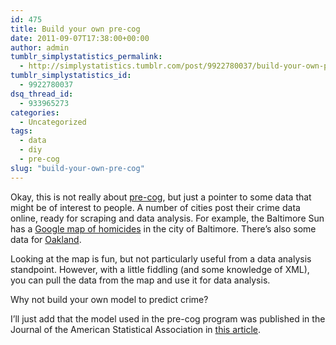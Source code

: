 ```yaml
---
id: 475
title: Build your own pre-cog
date: 2011-09-07T17:38:00+00:00
author: admin
tumblr_simplystatistics_permalink:
  - http://simplystatistics.tumblr.com/post/9922780037/build-your-own-pre-cog
tumblr_simplystatistics_id:
  - 9922780037
dsq_thread_id:
  - 933965273
categories:
  - Uncategorized
tags:
  - data
  - diy
  - pre-cog
slug: "build-your-own-pre-cog"
---
```

Okay, this is not really about <a href="http://simplystatistics.tumblr.com/post/9916412456/pre-cog-and-stats" target="_blank">pre-cog</a>, but just a pointer to some data that might be of interest to people. A number of cities post their crime data online, ready for scraping and data analysis. For example, the Baltimore Sun has a <a title="Baltimore homicide data" target="_blank" href="http://essentials.baltimoresun.com/micro_sun/homicides/index.php">Google map of homicides</a> in the city of Baltimore. There&#8217;s also some data for <a title="Oakland homicide data" target="_blank" href="http://www.sfgate.com/maps/oaklandhomicides/">Oakland</a>.

Looking at the map is fun, but not particularly useful from a data analysis standpoint. However, with a little fiddling (and some knowledge of XML), you can pull the data from the map and use it for data analysis.

Why not build your own model to predict crime?

I&#8217;ll just add that the model used in the pre-cog program was published in the Journal of the American Statistical Association in <a href="http://pubs.amstat.org/doi/abs/10.1198/jasa.2011.ap09546" target="_blank">this article</a>.
